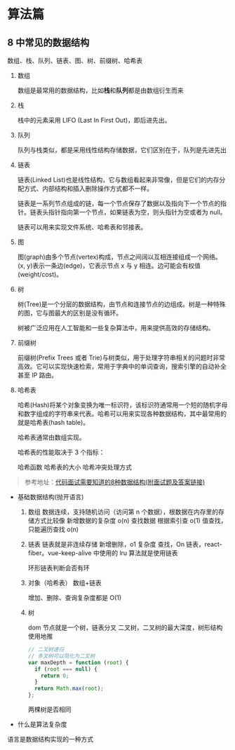 # 算法篇

## 8 中常见的数据结构

数组、栈、队列、链表、图、树、前缀树、哈希表

1. 数组

   数组是最常用的数据结构，比如**栈**和**队列**都是由数组衍生而来

2. 栈

   栈中的元素采用 LIFO (Last In First Out)，即后进先出。

3. 队列

   队列与栈类似，都是采用线性结构存储数据，它们区别在于，队列是先进先出

4. 链表

   链表(Linked List)也是线性结构，它与数组看起来非常像，但是它们的内存分配方式、内部结构和插入删除操作方式都不一样。

   链表是一系列节点组成的链，每一个节点保存了数据以及指向下一个节点的指针。链表头指针指向第一个节点，如果链表为空，则头指针为空或者为 null。

   链表可以用来实现文件系统、哈希表和邻接表。

5. 图

   图(graph)由多个节点(vertex)构成，节点之间阔以互相连接组成一个网络。(x, y)表示一条边(edge)，它表示节点 x 与 y 相连。边可能会有权值(weight/cost)。

6. 树

   树(Tree)是一个分层的数据结构，由节点和连接节点的边组成。树是一种特殊的图，它与图最大的区别是没有循环。

   树被广泛应用在人工智能和一些复杂算法中，用来提供高效的存储结构。

7. 前缀树

   前缀树(Prefix Trees 或者 Trie)与树类似，用于处理字符串相关的问题时非常高效。它可以实现快速检索，常用于字典中的单词查询，搜索引擎的自动补全甚至 IP 路由。

8. 哈希表

   哈希(Hash)将某个对象变换为唯一标识符，该标识符通常用一个短的随机字母和数字组成的字符串来代表。哈希可以用来实现各种数据结构，其中最常用的就是哈希表(hash table)。

   哈希表通常由数组实现。

   哈希表的性能取决于 3 个指标：

   哈希函数
   哈希表的大小
   哈希冲突处理方式

> 参考地址：[代码面试需要知道的8种数据结构(附面试题及答案链接)](https://blog.fundebug.com/2018/08/27/code-interview-data-structure/)

- 基础数据结构(抛开语言)

  1. 数组
     数据连续，支持随机访问（访问第 n 个数据），根数据在内存里的存储方式比较像
     新增数据的复杂度 o(n)
     查找数据 根据索引查 o(1)
     值查找，只能遍历查找 o(n)
  2. 链表
     链表就是非连续存储
     新增删除，o1 复杂度
     查找，On
     链表，react-fiber。vue-keep-alive 中使用的 lru 算法就是使用链表

     环形链表判断会否有环

  3. 对象（哈希表） 数组+链表

     增加、删除、查询复杂度都是 O(1)

  4. 树

     dom 节点就是一个树，链表分叉
     二叉树，二叉树的最大深度，树形结构使用地推

     ```js
     // 二叉树递归
     // 多叉树可以简化为二叉树
     var maxDepth = function (root) {
       if (root === null) {
         return 0;
       }
       return Math.max(root);
     };
     ```

     两棵树是否相同

- 什么是算法复杂度

语言是数据结构实现的一种方式
